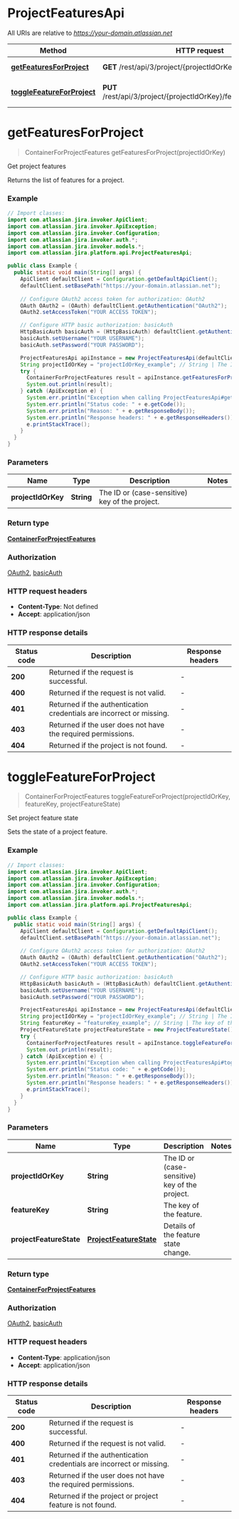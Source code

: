 # ProjectFeaturesApi

All URIs are relative to *https://your-domain.atlassian.net*

| Method | HTTP request | Description |
|------------- | ------------- | -------------|
| [**getFeaturesForProject**](ProjectFeaturesApi.md#getFeaturesForProject) | **GET** /rest/api/3/project/{projectIdOrKey}/features | Get project features |
| [**toggleFeatureForProject**](ProjectFeaturesApi.md#toggleFeatureForProject) | **PUT** /rest/api/3/project/{projectIdOrKey}/features/{featureKey} | Set project feature state |


<a id="getFeaturesForProject"></a>
# **getFeaturesForProject**
> ContainerForProjectFeatures getFeaturesForProject(projectIdOrKey)

Get project features

Returns the list of features for a project.

### Example
```java
// Import classes:
import com.atlassian.jira.invoker.ApiClient;
import com.atlassian.jira.invoker.ApiException;
import com.atlassian.jira.invoker.Configuration;
import com.atlassian.jira.invoker.auth.*;
import com.atlassian.jira.invoker.models.*;
import com.atlassian.jira.platform.api.ProjectFeaturesApi;

public class Example {
  public static void main(String[] args) {
    ApiClient defaultClient = Configuration.getDefaultApiClient();
    defaultClient.setBasePath("https://your-domain.atlassian.net");
    
    // Configure OAuth2 access token for authorization: OAuth2
    OAuth OAuth2 = (OAuth) defaultClient.getAuthentication("OAuth2");
    OAuth2.setAccessToken("YOUR ACCESS TOKEN");

    // Configure HTTP basic authorization: basicAuth
    HttpBasicAuth basicAuth = (HttpBasicAuth) defaultClient.getAuthentication("basicAuth");
    basicAuth.setUsername("YOUR USERNAME");
    basicAuth.setPassword("YOUR PASSWORD");

    ProjectFeaturesApi apiInstance = new ProjectFeaturesApi(defaultClient);
    String projectIdOrKey = "projectIdOrKey_example"; // String | The ID or (case-sensitive) key of the project.
    try {
      ContainerForProjectFeatures result = apiInstance.getFeaturesForProject(projectIdOrKey);
      System.out.println(result);
    } catch (ApiException e) {
      System.err.println("Exception when calling ProjectFeaturesApi#getFeaturesForProject");
      System.err.println("Status code: " + e.getCode());
      System.err.println("Reason: " + e.getResponseBody());
      System.err.println("Response headers: " + e.getResponseHeaders());
      e.printStackTrace();
    }
  }
}
```

### Parameters

| Name | Type | Description  | Notes |
|------------- | ------------- | ------------- | -------------|
| **projectIdOrKey** | **String**| The ID or (case-sensitive) key of the project. | |

### Return type

[**ContainerForProjectFeatures**](ContainerForProjectFeatures.md)

### Authorization

[OAuth2](../README.md#OAuth2), [basicAuth](../README.md#basicAuth)

### HTTP request headers

 - **Content-Type**: Not defined
 - **Accept**: application/json

### HTTP response details
| Status code | Description | Response headers |
|-------------|-------------|------------------|
| **200** | Returned if the request is successful. |  -  |
| **400** | Returned if the request is not valid. |  -  |
| **401** | Returned if the authentication credentials are incorrect or missing. |  -  |
| **403** | Returned if the user does not have the required permissions. |  -  |
| **404** | Returned if the project is not found. |  -  |

<a id="toggleFeatureForProject"></a>
# **toggleFeatureForProject**
> ContainerForProjectFeatures toggleFeatureForProject(projectIdOrKey, featureKey, projectFeatureState)

Set project feature state

Sets the state of a project feature.

### Example
```java
// Import classes:
import com.atlassian.jira.invoker.ApiClient;
import com.atlassian.jira.invoker.ApiException;
import com.atlassian.jira.invoker.Configuration;
import com.atlassian.jira.invoker.auth.*;
import com.atlassian.jira.invoker.models.*;
import com.atlassian.jira.platform.api.ProjectFeaturesApi;

public class Example {
  public static void main(String[] args) {
    ApiClient defaultClient = Configuration.getDefaultApiClient();
    defaultClient.setBasePath("https://your-domain.atlassian.net");
    
    // Configure OAuth2 access token for authorization: OAuth2
    OAuth OAuth2 = (OAuth) defaultClient.getAuthentication("OAuth2");
    OAuth2.setAccessToken("YOUR ACCESS TOKEN");

    // Configure HTTP basic authorization: basicAuth
    HttpBasicAuth basicAuth = (HttpBasicAuth) defaultClient.getAuthentication("basicAuth");
    basicAuth.setUsername("YOUR USERNAME");
    basicAuth.setPassword("YOUR PASSWORD");

    ProjectFeaturesApi apiInstance = new ProjectFeaturesApi(defaultClient);
    String projectIdOrKey = "projectIdOrKey_example"; // String | The ID or (case-sensitive) key of the project.
    String featureKey = "featureKey_example"; // String | The key of the feature.
    ProjectFeatureState projectFeatureState = new ProjectFeatureState(); // ProjectFeatureState | Details of the feature state change.
    try {
      ContainerForProjectFeatures result = apiInstance.toggleFeatureForProject(projectIdOrKey, featureKey, projectFeatureState);
      System.out.println(result);
    } catch (ApiException e) {
      System.err.println("Exception when calling ProjectFeaturesApi#toggleFeatureForProject");
      System.err.println("Status code: " + e.getCode());
      System.err.println("Reason: " + e.getResponseBody());
      System.err.println("Response headers: " + e.getResponseHeaders());
      e.printStackTrace();
    }
  }
}
```

### Parameters

| Name | Type | Description  | Notes |
|------------- | ------------- | ------------- | -------------|
| **projectIdOrKey** | **String**| The ID or (case-sensitive) key of the project. | |
| **featureKey** | **String**| The key of the feature. | |
| **projectFeatureState** | [**ProjectFeatureState**](ProjectFeatureState.md)| Details of the feature state change. | |

### Return type

[**ContainerForProjectFeatures**](ContainerForProjectFeatures.md)

### Authorization

[OAuth2](../README.md#OAuth2), [basicAuth](../README.md#basicAuth)

### HTTP request headers

 - **Content-Type**: application/json
 - **Accept**: application/json

### HTTP response details
| Status code | Description | Response headers |
|-------------|-------------|------------------|
| **200** | Returned if the request is successful. |  -  |
| **400** | Returned if the request is not valid. |  -  |
| **401** | Returned if the authentication credentials are incorrect or missing. |  -  |
| **403** | Returned if the user does not have the required permissions. |  -  |
| **404** | Returned if the project or project feature is not found. |  -  |

